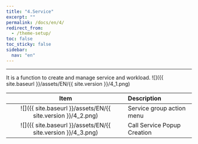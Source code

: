 ```yaml
---
title: "4.Service"
excerpt: ""
permalink: /docs/en/4/
redirect_from:
  - /theme-setup/
toc: false
toc_sticky: false
sidebar:
  nav: "en"
---
```


---

It is a function to create and manage service and workload.
![]({{ site.baseurl }}/assets/EN/{{ site.version }}/4_1.png)

|                             Item                             | Description                                                   |
| :----------------------------------------------------------: | :------------------------------------------------------------ |
| ![]({{ site.baseurl }}/assets/EN/{{ site.version }}/4_2.png) | Service group action menu |
| ![]({{ site.baseurl }}/assets/EN/{{ site.version }}/4_3.png) | Call Service Popup Creation                      |
